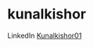 # kunalkishor
LinkedIn 
<a class="btn btn-primary btn-xl" href="https://www.linkedin.com/in/kunalkishor01/">Kunalkishor01</a>
